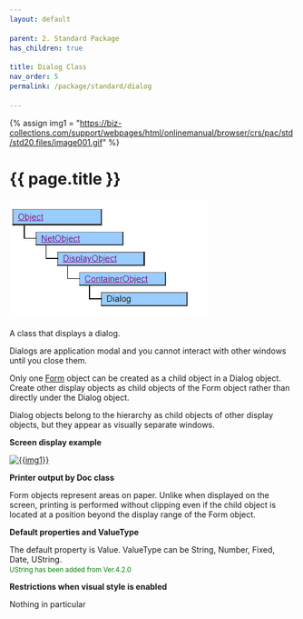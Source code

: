 ```yaml
---
layout: default

parent: 2. Standard Package
has_children: true

title: Dialog Class
nav_order: 5
permalink: /package/standard/dialog

---
```

{% assign img1 = "https://biz-collections.com/support/webpages/html/onlinemanual/browser/crs/pac/std/std20.files/image001.gif" %}

# {{ page.title }}

<a href="/img/Package/Standard-Dialog.PNG" target="blank"><img src="/img/Package/Standard-Dialog.PNG" alt="Standard-Dialog"></a>

A class that displays a dialog.

Dialogs are application modal and you cannot interact with other windows until you close them.

 

Only one <a href="/package/standard/form">Form</a> object can be created as a child object in a Dialog object. Create other display objects as child objects of the Form object rather than directly under the Dialog object.

 

Dialog objects belong to the hierarchy as child objects of other display objects, but they appear as visually separate windows.

 

**Screen display example**

<a href="{{ img1 }}" target="_blank"> <img src="{{ img1 }}" alt="{{img1}}"></a>

**Printer output by Doc class**

Form objects represent areas on paper. Unlike when displayed on the screen, printing is performed without clipping even if the child object is located at a position beyond the display range of the Form object.

**Default properties and ValueType**

The default property is Value. ValueType can be String, Number, Fixed, Date, UString.<br>
<small><span  style="color:green">UString has been added from Ver.4.2.0</span ></small>

<b>Restrictions when visual style is enabled</b>

Nothing in particular